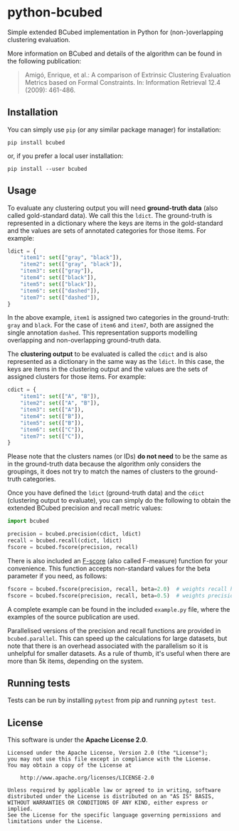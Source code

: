 # python-bcubed

Simple extended BCubed implementation in Python for (non-)overlapping clustering evaluation.

More information on BCubed and details of the algorithm can be found in the following publication:

> Amigó, Enrique, et al.: A comparison of Extrinsic Clustering Evaluation Metrics based on Formal Constraints. In: Information Retrieval 12.4 (2009): 461-486.

## Installation

You can simply use `pip` (or any similar package manager) for installation:

    pip install bcubed

or, if you prefer a local user installation:

    pip install --user bcubed

## Usage

To evaluate any clustering output you will need **ground-truth data** (also called gold-standard data). We call this the `ldict`. The ground-truth is represented in a dictionary where the keys are items in the gold-standard and the values are sets of annotated categories for those items. For example:

```python
ldict = {
    "item1": set(["gray", "black"]),
    "item2": set(["gray", "black"]),
    "item3": set(["gray"]),
    "item4": set(["black"]),
    "item5": set(["black"]),
    "item6": set(["dashed"]),
    "item7": set(["dashed"]),
}
```

In the above example, `item1` is assigned two categories in the ground-truth: `gray` and `black`. For the case of `item6` and `item7`, both are assigned the single annotation `dashed`. This representation supports modelling overlapping and non-overlapping ground-truth data.

The **clustering output** to be evaluated is called the `cdict` and is also represented as a dictionary in the same way as the `ldict`. In this case, the keys are items in the clustering output and the values are the sets of assigned clusters for those items. For example:

```python
cdict = {
    "item1": set(["A", "B"]),
    "item2": set(["A", "B"]),
    "item3": set(["A"]),
    "item4": set(["B"]),
    "item5": set(["B"]),
    "item6": set(["C"]),
    "item7": set(["C"]),
}
```

Please note that the clusters names (or IDs) **do not need** to be the same as in the ground-truth data because the algorithm only considers the groupings, it does not try to match the names of clusters to the ground-truth categories.

Once you have defined the `ldict` (ground-truth data) and the `cdict` (clustering output to evaluate), you can simply do the following to obtain the extended BCubed precision and recall metric values:

```python
import bcubed

precision = bcubed.precision(cdict, ldict)
recall = bcubed.recall(cdict, ldict)
fscore = bcubed.fscore(precision, recall)
```

There is also included an [F-score](http://en.wikipedia.org/wiki/F1_score) (also called F-measure) function for your convenience. This function accepts non-standard values for the beta parameter if you need, as follows:

```python
fscore = bcubed.fscore(precision, recall, beta=2.0)  # weights recall higher
fscore = bcubed.fscore(precision, recall, beta=0.5)  # weights precision higher
```

A complete example can be found in the included `example.py` file, where the examples of the source publication are used.

Parallelised versions of the precision and recall functions are provided in `bcubed.parallel`. This can speed up the calculations for large datasets, but note that there is an overhead associated with the parallelism so it is unhelpful for smaller datasets. As a rule of thumb, it's useful when there are more than 5k items, depending on the system.

## Running tests

Tests can be run by installing `pytest` from pip and running `pytest test`.

## License

This software is under the **Apache License 2.0**.

    Licensed under the Apache License, Version 2.0 (the "License");
    you may not use this file except in compliance with the License.
    You may obtain a copy of the License at

        http://www.apache.org/licenses/LICENSE-2.0

    Unless required by applicable law or agreed to in writing, software
    distributed under the License is distributed on an "AS IS" BASIS,
    WITHOUT WARRANTIES OR CONDITIONS OF ANY KIND, either express or implied.
    See the License for the specific language governing permissions and
    limitations under the License.

